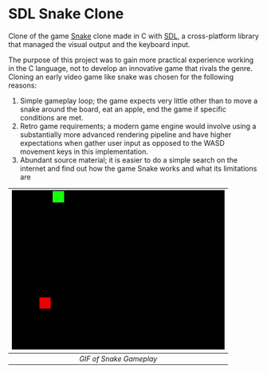 # SDL Snake Clone
Clone of the game [Snake](https://en.wikipedia.org/wiki/Snake_(video_game_genre)) clone made in C with [SDL](https://www.libsdl.org/), a cross-platform library that managed the visual output and the keyboard input.

The purpose of this project was to gain more practical experience working in the C language, not to develop an innovative game that rivals the genre. Cloning an early video game like snake was chosen for the following reasons:
1. Simple gameplay loop; the game expects very little other than to move a snake around the board, eat an apple, end the game if specific conditions are met.
2. Retro game requirements; a modern game engine would involve using a substantially more advanced rendering pipeline and have higher expectations when gather user input as opposed to the WASD movement keys in this implementation.
3. Abundant source material; it is easier to do a simple search on the internet and find out how the game Snake works and what its limitations are

|![Snake.gif](snake-gameplay.gif)|
|:--:|
|*GIF of Snake Gameplay*|

